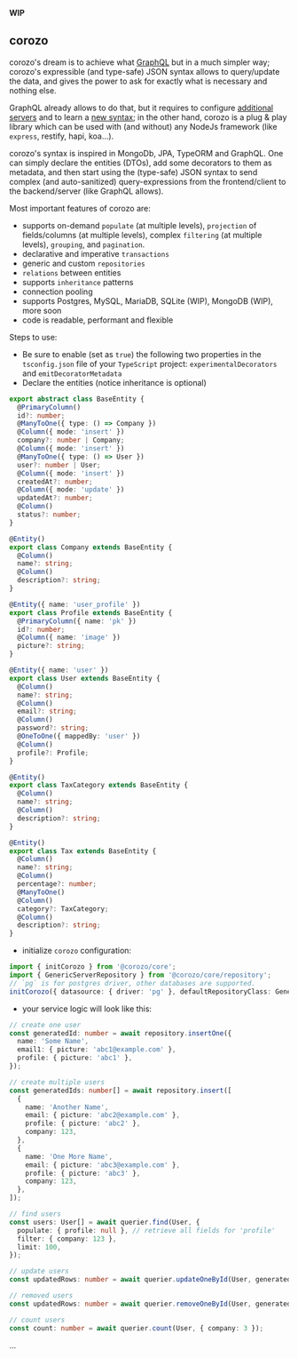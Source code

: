 **WIP**

## corozo

<!-- [![build status](https://travis-ci.org/rogerpadilla/corozo.svg?branch=master)](https://travis-ci.org/rogerpadilla/corozo?branch=master) -->
<!-- [![coverage status](https://coveralls.io/repos/rogerpadilla/corozo/badge.svg?branch=master)](https://coveralls.io/r/rogerpadilla/corozo?branch=master) -->
<!-- [![dependencies status](https://david-dm.org/rogerpadilla/corozo/status.svg)](https://david-dm.org/rogerpadilla/corozo/status.svg) -->
<!-- [![dev dependencies status](https://david-dm.org/rogerpadilla/corozo/dev-status.svg)](https://david-dm.org/rogerpadilla/corozo/dev-status.svg) -->
<!-- [![npm downloads](https://img.shields.io/npm/dm/corozo.svg)](https://www.npmjs.com/package/corozo) -->
<!-- [![npm version](https://badge.fury.io/js/corozo.svg)](https://www.npmjs.com/corozo) -->

corozo's dream is to achieve what [GraphQL](https://graphql.org/learn) but in a much simpler way; corozo's expressible (and type-safe) JSON syntax allows to query/update the data, and gives the power to ask for exactly what is necessary and nothing else.

GraphQL already allows to do that, but it requires to configure [additional servers](https://graphql.org/learn/execution) and to learn a [new syntax](https://graphql.org/learn/queries); in the other hand, corozo is a plug & play library which can be used with (and without) any NodeJs framework (like `express`, restify, hapi, koa...).

corozo's syntax is inspired in MongoDb, JPA, TypeORM and GraphQL. One can simply declare the entities (DTOs), add some decorators to them as metadata, and then start using the (type-safe) JSON syntax to send complex (and auto-sanitized) query-expressions from the frontend/client to the backend/server (like GraphQL allows).

Most important features of corozo are:

- supports on-demand `populate` (at multiple levels), `projection` of fields/columns (at multiple levels), complex `filtering` (at multiple levels), `grouping`,
  and `pagination`.
- declarative and imperative `transactions`
- generic and custom `repositories`
- `relations` between entities
- supports `inheritance` patterns
- connection pooling
- supports Postgres, MySQL, MariaDB, SQLite (WIP), MongoDB (WIP), more soon
- code is readable, performant and flexible

Steps to use:

- Be sure to enable (set as `true`) the following two properties in the `tsconfig.json` file of your `TypeScript` project: `experimentalDecorators` and `emitDecoratorMetadata`
- Declare the entities (notice inheritance is optional)

```typescript
export abstract class BaseEntity {
  @PrimaryColumn()
  id?: number;
  @ManyToOne({ type: () => Company })
  @Column({ mode: 'insert' })
  company?: number | Company;
  @Column({ mode: 'insert' })
  @ManyToOne({ type: () => User })
  user?: number | User;
  @Column({ mode: 'insert' })
  createdAt?: number;
  @Column({ mode: 'update' })
  updatedAt?: number;
  @Column()
  status?: number;
}

@Entity()
export class Company extends BaseEntity {
  @Column()
  name?: string;
  @Column()
  description?: string;
}

@Entity({ name: 'user_profile' })
export class Profile extends BaseEntity {
  @PrimaryColumn({ name: 'pk' })
  id?: number;
  @Column({ name: 'image' })
  picture?: string;
}

@Entity({ name: 'user' })
export class User extends BaseEntity {
  @Column()
  name?: string;
  @Column()
  email?: string;
  @Column()
  password?: string;
  @OneToOne({ mappedBy: 'user' })
  @Column()
  profile?: Profile;
}

@Entity()
export class TaxCategory extends BaseEntity {
  @Column()
  name?: string;
  @Column()
  description?: string;
}

@Entity()
export class Tax extends BaseEntity {
  @Column()
  name?: string;
  @Column()
  percentage?: number;
  @ManyToOne()
  @Column()
  category?: TaxCategory;
  @Column()
  description?: string;
}
```

- initialize `corozo` configuration:

```typescript
import { initCorozo } from '@corozo/core';
import { GenericServerRepository } from '@corozo/core/repository';
// `pg` is for postgres driver, other databases are supported.
initCorozo({ datasource: { driver: 'pg' }, defaultRepositoryClass: GenericServerRepository });
```

- your service logic will look like this:

```typescript
// create one user
const generatedId: number = await repository.insertOne({
  name: 'Some Name',
  email1: { picture: 'abc1@example.com' },
  profile: { picture: 'abc1' },
});

// create multiple users
const generatedIds: number[] = await repository.insert([
  {
    name: 'Another Name',
    email: { picture: 'abc2@example.com' },
    profile: { picture: 'abc2' },
    company: 123,
  },
  {
    name: 'One More Name',
    email: { picture: 'abc3@example.com' },
    profile: { picture: 'abc3' },
    company: 123,
  },
]);

// find users
const users: User[] = await querier.find(User, {
  populate: { profile: null }, // retrieve all fields for 'profile'
  filter: { company: 123 },
  limit: 100,
});

// update users
const updatedRows: number = await querier.updateOneById(User, generatedId, { company: 123 });

// removed users
const updatedRows: number = await querier.removeOneById(User, generatedId);

// count users
const count: number = await querier.count(User, { company: 3 });
```

...
